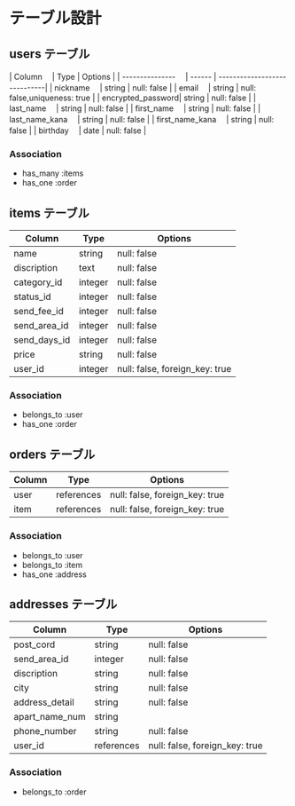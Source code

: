 # テーブル設計

## users テーブル

| Column          　| Type   | Options                      |
| --------------- 　| ------ | -----------------------------|
| nickname        　| string | null: false                  |
| email           　| string | null: false,uniqueness: true |
| encrypted_password| string | null: false                  |
| last_name       　| string | null: false                  |
| first_name      　| string | null: false                  |
| last_name_kana  　| string | null: false                  |
| first_name_kana 　| string | null: false                  |
| birthday        　| date   | null: false                  |

### Association

- has_many :items
- has_one :order



## items テーブル

| Column      | Type    | Options                        |
| ------------| ------- | ------------------------------ |
| name        | string  | null: false                    |
| discription | text　  | null: false                    |
| category_id | integer | null: false                    |
| status_id   | integer | null: false                    |
| send_fee_id | integer | null: false                    |
| send_area_id| integer | null: false                    |
| send_days_id| integer | null: false                    |
| price       | string  | null: false                    |
| user_id     | integer | null: false, foreign_key: true |


### Association
- belongs_to :user
- has_one :order


## orders テーブル

| Column     | Type       | Options                        |
| ---------- | ---------- | ------------------------------ |
| user       | references | null: false, foreign_key: true |
| item       | references | null: false, foreign_key: true |

### Association

- belongs_to :user
- belongs_to :item
- has_one :address

## addresses テーブル

| Column         | Type      | Options                        |
| ---------------| ----------| ------------------------------ |
| post_cord      | string    | null: false                    |
| send_area_id   | integer   | null: false                    |
| discription    | string    | null: false                    |
| city           | string    | null: false                    |
| address_detail | string    | null: false                    |
| apart_name_num | string    |                                |
| phone_number   | string    | null: false                    |
| user_id        | references| null: false, foreign_key: true |


### Association

- belongs_to :order
